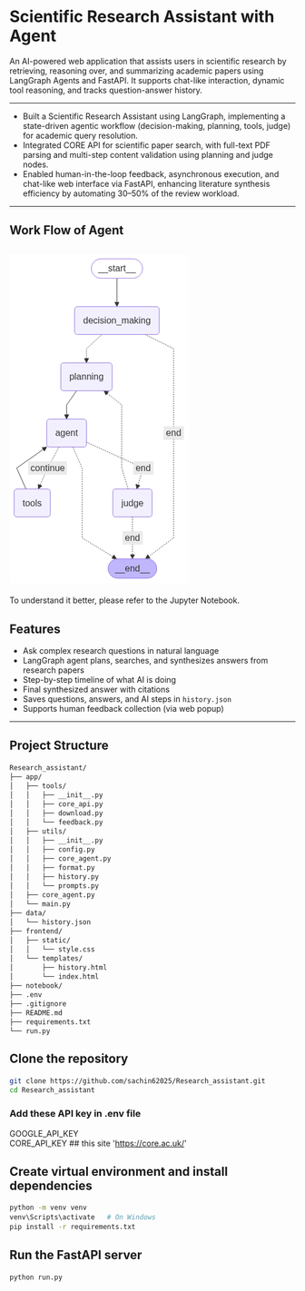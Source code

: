 # Scientific Research Assistant with Agent
An AI-powered web application that assists users in scientific research by retrieving, reasoning over, and summarizing academic papers using LangGraph Agents and FastAPI. It supports chat-like interaction, dynamic tool reasoning, and tracks question-answer history.

---
- Built a Scientific Research Assistant using LangGraph, implementing a state-driven agentic workflow (decision-making, planning, tools, judge) for academic query resolution.
- Integrated CORE API for scientific paper search, with full-text PDF parsing and multi-step content validation using planning and judge nodes.
- Enabled human-in-the-loop feedback, asynchronous execution, and chat-like web interface via FastAPI, enhancing literature synthesis efficiency by automating 30–50% of the review workload.

---
## Work Flow of Agent
![Workflow Image](workflow.png)
---
To understand it better, please refer to the Jupyter Notebook.
## Features

- Ask complex research questions in natural language
- LangGraph agent plans, searches, and synthesizes answers from research papers
- Step-by-step timeline of what AI is doing
- Final synthesized answer with citations
- Saves questions, answers, and AI steps in `history.json`
- Supports human feedback collection (via web popup)

---

##  Project Structure
```
Research_assistant/
├── app/
│   ├── tools/
│   │   ├── __init__.py
│   │   ├── core_api.py
│   │   ├── download.py
│   │   └── feedback.py
│   ├── utils/
│   │   ├── __init__.py
│   │   ├── config.py
│   │   ├── core_agent.py
│   │   ├── format.py
│   │   ├── history.py
│   │   └── prompts.py
│   ├── core_agent.py   
│   └── main.py
├── data/
│   └── history.json
├── frontend/
│   ├── static/
│   │   └── style.css
│   └── templates/
│       ├── history.html
│       └── index.html
├── notebook/ 
├── .env
├── .gitignore
├── README.md
├── requirements.txt
└── run.py
```
## Clone the repository
```bash
git clone https://github.com/sachin62025/Research_assistant.git
cd Research_assistant
```
### Add these API key in .env file 
 GOOGLE_API_KEY  
 CORE_API_KEY ## this site 'https://core.ac.uk/'
##  Create virtual environment and install dependencies
```bash
python -m venv venv
venv\Scripts\activate   # On Windows
pip install -r requirements.txt
```
## Run the FastAPI server
```bash
python run.py
```

